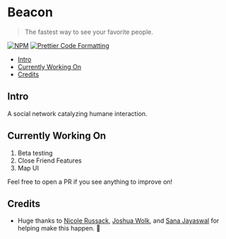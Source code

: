 # Beacon <!-- omit in toc -->

> The fastest way to see your favorite people.

[![NPM](https://img.shields.io/npm/v/react-native.svg)](https://www.npmjs.com/package/react-native) [![Prettier Code Formatting](https://img.shields.io/badge/code_style-prettier-brightgreen.svg)](https://prettier.io)

- [Intro](#intro)
- [Currently Working On](#currently-working-on)
- [Credits](#credits)


## Intro
A social network catalyzing humane interaction. 
## Currently Working On

1. Beta testing
2. Close Friend Features
3. Map UI

Feel free to open a PR if you see anything to improve on!

## Credits
- Huge thanks to [Nicole Russack](https://www.linkedin.com/in/nicolerussack/), [Joshua Wolk](https://www.linkedin.com/in/joshgwolk/), and [Sana Jayaswal](https://www.linkedin.com/in/sana-jayaswal-43a83b1b8/) for helping make this happen. 💪
